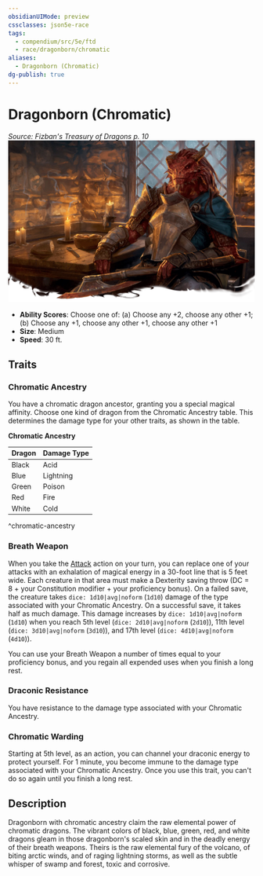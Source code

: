 ```yaml
---
obsidianUIMode: preview
cssclasses: json5e-race
tags:
  - compendium/src/5e/ftd
  - race/dragonborn/chromatic
aliases:
  - Dragonborn (Chromatic)
dg-publish: true
---
```

# Dragonborn (Chromatic)
*Source: Fizban's Treasury of Dragons p. 10*  
![A red dragonborn sell-sword waits for a client](https://raw.githubusercontent.com/5etools-mirror-2/5etools-img/main/races/FTD/Chromatic%20Dragonborn.webp#right)  

- **Ability Scores**: Choose one of: (a) Choose any +2, choose any other +1; (b) Choose any +1, choose any other +1, choose any other +1
- **Size**: Medium
- **Speed**: 30 ft.

## Traits

### Chromatic Ancestry

You have a chromatic dragon ancestor, granting you a special magical affinity. Choose one kind of dragon from the Chromatic Ancestry table. This determines the damage type for your other traits, as shown in the table.

**Chromatic Ancestry**

| Dragon | Damage Type |
|--------|-------------|
| Black | Acid |
| Blue | Lightning |
| Green | Poison |
| Red | Fire |
| White | Cold |
^chromatic-ancestry

### Breath Weapon

When you take the [Attack](/3-Mechanics/CLI/rules/actions.md#Attack) action on your turn, you can replace one of your attacks with an exhalation of magical energy in a 30-foot line that is 5 feet wide. Each creature in that area must make a Dexterity saving throw (DC = 8 + your Constitution modifier + your proficiency bonus). On a failed save, the creature takes `dice: 1d10|avg|noform` (`1d10`) damage of the type associated with your Chromatic Ancestry. On a successful save, it takes half as much damage. This damage increases by `dice: 1d10|avg|noform` (`1d10`) when you reach 5th level (`dice: 2d10|avg|noform` (`2d10`)), 11th level (`dice: 3d10|avg|noform` (`3d10`)), and 17th level (`dice: 4d10|avg|noform` (`4d10`)).

You can use your Breath Weapon a number of times equal to your proficiency bonus, and you regain all expended uses when you finish a long rest.

### Draconic Resistance

You have resistance to the damage type associated with your Chromatic Ancestry.

### Chromatic Warding

Starting at 5th level, as an action, you can channel your draconic energy to protect yourself. For 1 minute, you become immune to the damage type associated with your Chromatic Ancestry. Once you use this trait, you can't do so again until you finish a long rest.

## Description

Dragonborn with chromatic ancestry claim the raw elemental power of chromatic dragons. The vibrant colors of black, blue, green, red, and white dragons gleam in those dragonborn's scaled skin and in the deadly energy of their breath weapons. Theirs is the raw elemental fury of the volcano, of biting arctic winds, and of raging lightning storms, as well as the subtle whisper of swamp and forest, toxic and corrosive.